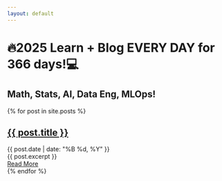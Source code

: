 ```yaml
---
layout: default
---
```


# 🔥2025 Learn + Blog EVERY DAY for 366 days!💻

## Math, Stats, AI, Data Eng, MLOps!

<div class="posts">
  {% for post in site.posts %}
    <article class="post">
      <h2><a href="{{ site.baseurl }}{{ post.url }}">{{ post.title }}</a></h2>
      <div class="date">{{ post.date | date: "%B %d, %Y" }}</div>
      <div class="entry">{{ post.excerpt }}</div>
      <a href="{{ site.baseurl }}{{ post.url }}" class="read-more">Read More</a>
    </article>
  {% endfor %}
</div>